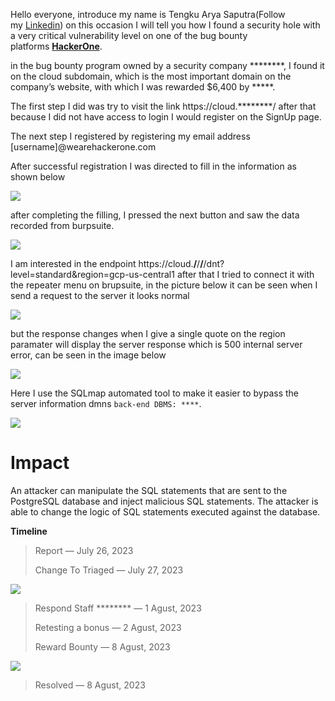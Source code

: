 Hello everyone, introduce my name is Tengku Arya Saputra(Follow my [Linkedin](https://www.linkedin.com/in/tengku-arya-saputra-3b5031224/)) on this occasion I will tell you how I found a security hole with a very critical vulnerability level on one of the bug bounty platforms [**HackerOne**](https://hackerone.com/).

in the bug bounty program owned by a security company ********, I found it on the cloud subdomain, which is the most important domain on the company’s website, with which I was rewarded $6,400 by *****.

The first step I did was try to visit the link https://cloud.********/ after that because I did not have access to login I would register on the SignUp page.

The next step I registered by registering my email address [username]@wearehackerone.com

After successful registration I was directed to fill in the information as shown below

![](https://miro.medium.com/v2/resize:fit:547/1*IpbgP5sP-RJWADppinBK7A.png)

after completing the filling, I pressed the next button and saw the data recorded from burpsuite.

![](https://miro.medium.com/v2/resize:fit:663/1*m57hCoOxRzw-Eo99dFZNFQ.png)

I am interested in the endpoint https://cloud.********/********/********/********/dnt?level=standard&region=gcp-us-central1 after that I tried to connect it with the repeater menu on brupsuite, in the picture below it can be seen when I send a request to the server it looks normal

![](https://miro.medium.com/v2/resize:fit:700/1*3u6DrjolRSMDoPvK2hWd4g.png)

but the response changes when I give a single quote on the region paramater will display the server response which is 500 internal server error, can be seen in the image below

![](https://miro.medium.com/v2/resize:fit:648/0*hpW9JvX1jPXXBxv5)

Here I use the SQLmap automated tool to make it easier to bypass the server information dmns `back-end DBMS: ****`.

![](https://miro.medium.com/v2/resize:fit:495/1*Wj3X9hI0cDdgjCx8EKXjOA.png)

# Impact

An attacker can manipulate the SQL statements that are sent to the PostgreSQL database and inject malicious SQL statements. The attacker is able to change the logic of SQL statements executed against the database.

**Timeline**

> Report — July 26, 2023
> 
> Change To Triaged — July 27, 2023

![](https://miro.medium.com/v2/resize:fit:470/1*sVTfZteUahnxEwlg8ki1Zg.png)

> Respond Staff ******** — 1 Agust, 2023
> 
> Retesting a bonus — 2 Agust, 2023
> 
> Reward Bounty — 8 Agust, 2023

![](https://miro.medium.com/v2/resize:fit:584/1*SdResK_yV31sfMOxqif0sg.png)

> Resolved — 8 Agust, 2023

